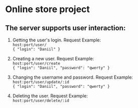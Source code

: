 # Online store project

## The server supports user interaction:


1) Getting the user's login. Request Example:  
    `host:port/user/`  
   `{
   "login": "Daniil"
   }`


2) Creating a new user. Request Example:  
   `host:port/user/create`  
   `{
   "login": "Daniil",
   "password": "qwerty"
   }`


3) Changing the username and password. Request Example:  
    `host:port/user/update/:id`  
    `{
    "login": "Daniil",
    "password": "qwerty"
    }`


4) Deleting the user. Request Example:  
   `host:port/user/delete/:id`
